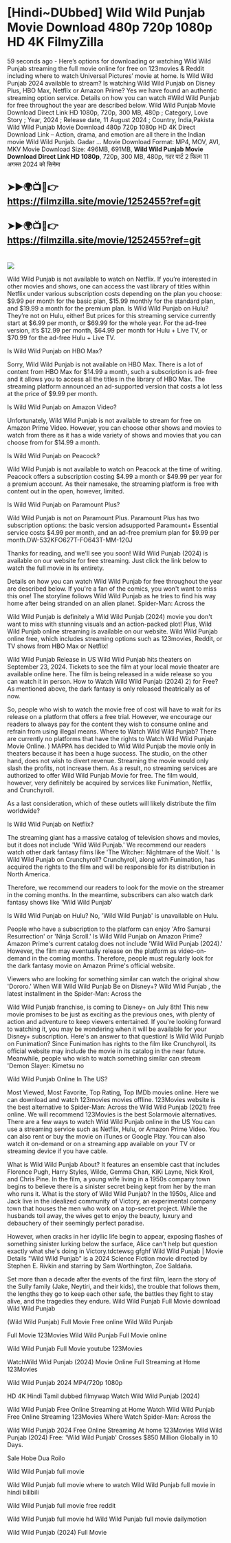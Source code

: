 # [Hindi~DUbbed] Wild Wild Punjab Movie Download 480p 720p 1080p HD 4K FilmyZilla


59 seconds ago - Here’s options for downloading or watching Wild Wild Punjab streaming the full movie online for free on 123movies & Reddit including where to watch Universal Pictures’ movie at home. Is Wild Wild Punjab 2024 available to stream? Is watching Wild Wild Punjab on Disney Plus, HBO Max, Netflix or Amazon Prime? Yes we have found an authentic streaming option service. Details on how you can watch #Wild Wild Punjab for free throughout the year are described below. Wild Wild Punjab Movie Download Direct Link HD 1080p, 720p, 300 MB, 480p ; Category, Love Story ; Year, 2024 ; Release date, 11 August 2024 ; Country, India,Pakista Wild Wild Punjab Movie Download 480p 720p 1080p HD 4K Direct Download Link – Action, drama, and emotion are all there in the Indian movie Wild Wild Punjab. Gadar ...
Movie Download Format: MP4, MOV, AVI, MKV
Movie Download Size: 496MB, 691MB, **Wild Wild Punjab Movie Download Direct Link HD 1080p**, 720p, 300 MB, 480p, गदर पार्ट 2 फिल्म 11 अगस्त 2024 को सिनेमा

## ➤►🌍📺📱👉   https://filmzilla.site/movie/1252455?ref=git

## ➤►🌍📺📱👉   https://filmzilla.site/movie/1252455?ref=git

#

<img src="https://image.tmdb.org/t/p/w780//zldmp4sCWa8A54aQKOjOiidLJud.jpg" />

Wild Wild Punjab is not available to watch on Netflix. If you’re interested in other movies and shows, one can access the vast library of titles within Netflix under various subscription costs depending on the plan you choose: $9.99 per month for the basic plan, $15.99 monthly for the standard plan, and $19.99 a month for the premium plan. Is Wild Wild Punjab on Hulu? They’re not on Hulu, either! But prices for this streaming service currently start at $6.99 per month, or $69.99 for the whole year. For the ad-free version, it’s $12.99 per month, $64.99 per month for Hulu + Live TV, or $70.99 for the ad-free Hulu + Live TV.

Is Wild Wild Punjab on HBO Max?

Sorry, Wild Wild Punjab is not available on HBO Max. There is a lot of content from HBO Max for $14.99 a month, such a subscription is ad- free and it allows you to access all the titles in the library of HBO Max. The streaming platform announced an ad-supported version that costs a lot less at the price of $9.99 per month.

Is Wild Wild Punjab on Amazon Video?

Unfortunately, Wild Wild Punjab is not available to stream for free on Amazon Prime Video. However, you can choose other shows and movies to watch from there as it has a wide variety of shows and movies that you can choose from for $14.99 a month.

Is Wild Wild Punjab on Peacock?

Wild Wild Punjab is not available to watch on Peacock at the time of writing. Peacock offers a subscription costing $4.99 a month or $49.99 per year for a premium account. As their namesake, the streaming platform is free with content out in the open, however, limited.

Is Wild Wild Punjab on Paramount Plus?

Wild Wild Punjab is not on Paramount Plus. Paramount Plus has two subscription options: the basic version adsupported Paramount+ Essential service costs $4.99 per month, and an ad-free premium plan for $9.99 per month.DW-532KFO627T-FO643T-MM-120J

Thanks for reading, and we'll see you soon! Wild Wild Punjab (2024) is available on our website for free streaming. Just click the link below to watch the full movie in its entirety.

Details on how you can watch Wild Wild Punjab for free throughout the year are described below. If you're a fan of the comics, you won't want to miss this one! The storyline follows Wild Wild Punjab as he tries to find his way home after being stranded on an alien planet. Spider-Man: Across the

Wild Wild Punjab is definitely a Wild Wild Punjab (2024) movie you don't want to miss with stunning visuals and an action-packed plot! Plus, Wild Wild Punjab online streaming is available on our website. Wild Wild Punjab online free, which includes streaming options such as 123movies, Reddit, or TV shows from HBO Max or Netflix!

Wild Wild Punjab Release in US Wild Wild Punjab hits theaters on September 23, 2024. Tickets to see the film at your local movie theater are available online here. The film is being released in a wide release so you can watch it in person. How to Watch Wild Wild Punjab (2024) 2) for Free? As mentioned above, the dark fantasy is only released theatrically as of now.

So, people who wish to watch the movie free of cost will have to wait for its release on a platform that offers a free trial. However, we encourage our readers to always pay for the content they wish to consume online and refrain from using illegal means. Where to Watch Wild Wild Punjab? There are currently no platforms that have the rights to Watch Wild Wild Punjab Movie Online. ) MAPPA has decided to Wild Wild Punjab the movie only in theaters because it has been a huge success. The studio, on the other hand, does not wish to divert revenue. Streaming the movie would only slash the profits, not increase them. As a result, no streaming services are authorized to offer Wild Wild Punjab Movie for free. The film would, however, very definitely be acquired by services like Funimation, Netflix, and Crunchyroll.

As a last consideration, which of these outlets will likely distribute the film worldwide?

Is Wild Wild Punjab on Netflix?

The streaming giant has a massive catalog of television shows and movies, but it does not include 'Wild Wild Punjab.' We recommend our readers watch other dark fantasy films like 'The Witcher: Nightmare of the Wolf. ' Is Wild Wild Punjab on Crunchyroll? Crunchyroll, along with Funimation, has acquired the rights to the film and will be responsible for its distribution in North America.

Therefore, we recommend our readers to look for the movie on the streamer in the coming months. In the meantime, subscribers can also watch dark fantasy shows like 'Wild Wild Punjab'

Is Wild Wild Punjab on Hulu? No, 'Wild Wild Punjab' is unavailable on Hulu.

People who have a subscription to the platform can enjoy 'Afro Samurai Resurrection' or 'Ninja Scroll.' Is Wild Wild Punjab on Amazon Prime? Amazon Prime's current catalog does not include 'Wild Wild Punjab (2024).' However, the film may eventually release on the platform as video-on-demand in the coming months. Therefore, people must regularly look for the dark fantasy movie on Amazon Prime's official website.

Viewers who are looking for something similar can watch the original show 'Dororo.' When Will Wild Wild Punjab Be on Disney+? Wild Wild Punjab , the latest installment in the Spider-Man: Across the

Wild Wild Punjab franchise, is coming to Disney+ on July 8th! This new movie promises to be just as exciting as the previous ones, with plenty of action and adventure to keep viewers entertained. If you're looking forward to watching it, you may be wondering when it will be available for your Disney+ subscription. Here's an answer to that question! Is Wild Wild Punjab on Funimation? Since Funimation has rights to the film like Crunchyroll, its official website may include the movie in its catalog in the near future. Meanwhile, people who wish to watch something similar can stream 'Demon Slayer: Kimetsu no

Wild Wild Punjab Online In The US?

Most Viewed, Most Favorite, Top Rating, Top IMDb movies online. Here we can download and watch 123movies movies offline. 123Movies website is the best alternative to Spider-Man: Across the Wild Wild Punjab (2021) free online. We will recommend 123Movies is the best Solarmovie alternatives. There are a few ways to watch Wild Wild Punjab online in the US You can use a streaming service such as Netflix, Hulu, or Amazon Prime Video. You can also rent or buy the movie on iTunes or Google Play. You can also watch it on-demand or on a streaming app available on your TV or streaming device if you have cable.

What is Wild Wild Punjab About? It features an ensemble cast that includes Florence Pugh, Harry Styles, Wilde, Gemma Chan, KiKi Layne, Nick Kroll, and Chris Pine. In the film, a young wife living in a 1950s company town begins to believe there is a sinister secret being kept from her by the man who runs it. What is the story of Wild Wild Punjab? In the 1950s, Alice and Jack live in the idealized community of Victory, an experimental company town that houses the men who work on a top-secret project. While the husbands toil away, the wives get to enjoy the beauty, luxury and debauchery of their seemingly perfect paradise.

However, when cracks in her idyllic life begin to appear, exposing flashes of something sinister lurking below the surface, Alice can't help but question exactly what she's doing in Victory.tdctewsg gfghf Wild Wild Punjab | Movie Details "Wild Wild Punjab" is a 2024 Science Fiction movie directed by Stephen E. Rivkin and starring by Sam Worthington, Zoe Saldaña.

Set more than a decade after the events of the first film, learn the story of the Sully family (Jake, Neytiri, and their kids), the trouble that follows them, the lengths they go to keep each other safe, the battles they fight to stay alive, and the tragedies they endure. Wild Wild Punjab Full Movie download Wild Wild Punjab

(Wild Wild Punjab) Full Movie Free online Wild Wild Punjab

Full Movie 123Movies Wild Wild Punjab Full Movie online

Wild Wild Punjab Full Movie youtube 123Movies

WatchWild Wild Punjab (2024) Movie Online Full Streaming at Home 123Movies

Wild Wild Punjab 2024 MP4/720p 1080p

HD 4K Hindi Tamil dubbed filmywap Watch Wild Wild Punjab (2024)

Wild Wild Punjab Free Online Streaming at Home Watch Wild Wild Punjab Free Online Streaming 123Movies Where Watch Spider-Man: Across the

Wild Wild Punjab 2024 Free Online Streaming At home 123Movies Wild Wild Punjab (2024) Free: 'Wild Wild Punjab' Crosses $850 Million Globally in 10 Days.

Sale Hobe Dua Roilo

Wild Wild Punjab full movie

Wild Wild Punjab full movie where to watch Wild Wild Punjab full movie in hindi bilibili

Wild Wild Punjab full movie free reddit

Wild Wild Punjab full movie hd Wild Wild Punjab full movie dailymotion

Wild Wild Punjab (2024) Full Movie